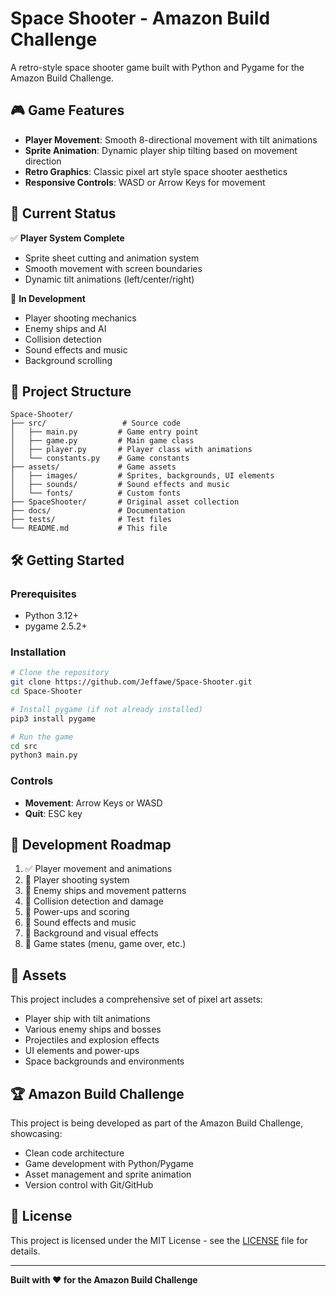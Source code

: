 # Space Shooter - Amazon Build Challenge

A retro-style space shooter game built with Python and Pygame for the Amazon Build Challenge.

## 🎮 Game Features

- **Player Movement**: Smooth 8-directional movement with tilt animations
- **Sprite Animation**: Dynamic player ship tilting based on movement direction
- **Retro Graphics**: Classic pixel art style space shooter aesthetics
- **Responsive Controls**: WASD or Arrow Keys for movement

## 🚀 Current Status

✅ **Player System Complete**
- Sprite sheet cutting and animation system
- Smooth movement with screen boundaries
- Dynamic tilt animations (left/center/right)

🔄 **In Development**
- Player shooting mechanics
- Enemy ships and AI
- Collision detection
- Sound effects and music
- Background scrolling

## 📁 Project Structure

```
Space-Shooter/
├── src/                 # Source code
│   ├── main.py         # Game entry point
│   ├── game.py         # Main game class
│   ├── player.py       # Player class with animations
│   └── constants.py    # Game constants
├── assets/             # Game assets
│   ├── images/         # Sprites, backgrounds, UI elements
│   ├── sounds/         # Sound effects and music
│   └── fonts/          # Custom fonts
├── SpaceShooter/       # Original asset collection
├── docs/               # Documentation
├── tests/              # Test files
└── README.md           # This file
```

## 🛠️ Getting Started

### Prerequisites
- Python 3.12+
- pygame 2.5.2+

### Installation
```bash
# Clone the repository
git clone https://github.com/Jeffawe/Space-Shooter.git
cd Space-Shooter

# Install pygame (if not already installed)
pip3 install pygame

# Run the game
cd src
python3 main.py
```

### Controls
- **Movement**: Arrow Keys or WASD
- **Quit**: ESC key

## 🎯 Development Roadmap

1. ✅ Player movement and animations
2. 🔄 Player shooting system
3. 🔄 Enemy ships and movement patterns
4. 🔄 Collision detection and damage
5. 🔄 Power-ups and scoring
6. 🔄 Sound effects and music
7. 🔄 Background and visual effects
8. 🔄 Game states (menu, game over, etc.)

## 🎨 Assets

This project includes a comprehensive set of pixel art assets:
- Player ship with tilt animations
- Various enemy ships and bosses
- Projectiles and explosion effects
- UI elements and power-ups
- Space backgrounds and environments

## 🏆 Amazon Build Challenge

This project is being developed as part of the Amazon Build Challenge, showcasing:
- Clean code architecture
- Game development with Python/Pygame
- Asset management and sprite animation
- Version control with Git/GitHub

## 📝 License

This project is licensed under the MIT License - see the [LICENSE](LICENSE) file for details.

---

**Built with ❤️ for the Amazon Build Challenge**
